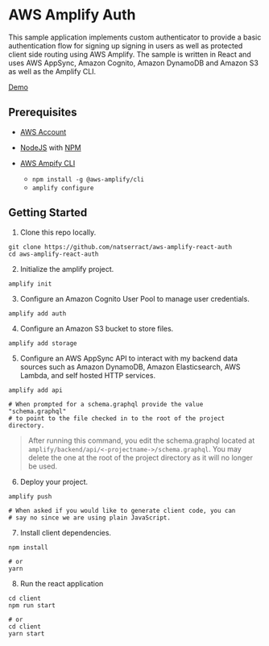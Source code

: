 # AWS Amplify Auth

This sample application implements custom authenticator to provide a basic authentication flow for signing up signing in users as well as protected client side routing using AWS Amplify. The sample is written in React and uses AWS AppSync, Amazon Cognito, Amazon DynamoDB and Amazon S3 as well as the Amplify CLI.

[Demo](https://drive.google.com/file/d/1SLCDHUt75v-Avyw6rLPeTiLUZEucLM1c/view?usp=sharing)

## Prerequisites
+ [AWS Account](https://aws.amazon.com/mobile/details/)

+ [NodeJS](https://nodejs.org/en/download/) with [NPM](https://docs.npmjs.com/getting-started/installing-node)

+ [AWS Ampify CLI](https://aws-amplify.github.io/)
  - `npm install -g @aws-amplify/cli`
  - `amplify configure` 

## Getting Started

1. Clone this repo locally.

```
git clone https://github.com/natserract/aws-amplify-react-auth
cd aws-amplify-react-auth
```

2. Initialize the amplify project.

```
amplify init
```

3. Configure an Amazon Cognito User Pool to manage user credentials.

```
amplify add auth
```


4. Configure an Amazon S3 bucket to store files.

```
amplify add storage
```


5. Configure an AWS AppSync API to interact with my backend data sources such as Amazon DynamoDB, Amazon Elasticsearch, AWS Lambda, and self hosted HTTP services. 

```
amplify add api

# When prompted for a schema.graphql provide the value "schema.graphql"
# to point to the file checked in to the root of the project directory.
```

> After running this command, you edit the schema.graphql located at `amplify/backend/api/<-projectname->/schema.graphql`. You may delete the one at the root of the project directory as it will no longer be used.

6. Deploy your project.

```
amplify push

# When asked if you would like to generate client code, you can
# say no since we are using plain JavaScript.
```

7. Install client dependencies.

```
npm install

# or
yarn
```

8. Run the react application

```
cd client
npm run start

# or
cd client
yarn start
```


